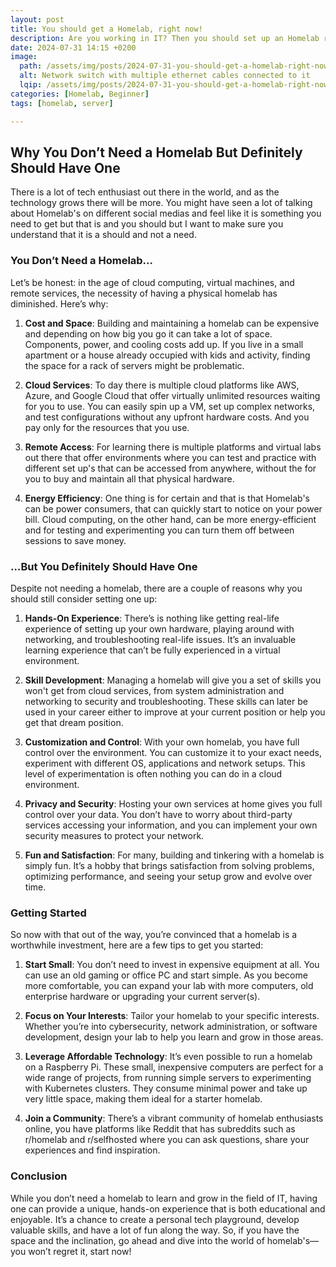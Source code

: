 ```yaml
---
layout: post
title: You should get a Homelab, right now!
description: Are you working in IT? Then you should set up an Homelab right now! Here is why.
date: 2024-07-31 14:15 +0200
image:
  path: /assets/img/posts/2024-07-31-you-should-get-a-homelab-right-now/img001.webp
  alt: Network switch with multiple ethernet cables connected to it
  lqip: /assets/img/posts/2024-07-31-you-should-get-a-homelab-right-now/img001_lqip.webp
categories: [Homelab, Beginner]
tags: [homelab, server]

---
```


## Why You Don’t Need a Homelab But Definitely Should Have One

There is a lot of tech enthusiast out there in the world, and as the technology grows there will be more. You might have 
seen a lot of talking about Homelab's on different social medias and feel like it is something you need to get but that is
and you should but I want to make sure you understand that it is a should and not a need.

### You Don’t Need a Homelab…

Let’s be honest: in the age of cloud computing, virtual machines, and remote services, the necessity of having a physical homelab has diminished. Here’s why:

1. **Cost and Space**: Building and maintaining a homelab can be expensive and depending on how big you go it can take a lot of space. Components, power, and cooling costs add up. If you live in a small apartment or a house already occupied with kids and activity, finding the space for a rack of servers might be problematic.

2. **Cloud Services**: To day there is multiple cloud platforms like AWS, Azure, and Google Cloud that offer virtually unlimited resources waiting for you to use. You can easily spin up a VM, set up complex networks, and test configurations without any upfront hardware costs. And you pay only for the resources that you use.

3. **Remote Access**: For learning there is multiple platforms and virtual labs out there that offer environments where you can test and practice with different set up's that can be accessed from anywhere, without the for you to buy and maintain all that physical hardware.

4. **Energy Efficiency**: One thing is for certain and that is that Homelab's can be power consumers, that can quickly start to notice on your power bill. Cloud computing, on the other hand, can be more energy-efficient and for testing and experimenting you can turn them off between sessions to save money.

### …But You Definitely Should Have One

Despite not needing a homelab, there are a couple of reasons why you should still consider setting one up:

1. **Hands-On Experience**: There’s is nothing like getting real-life experience of setting up your own hardware, playing around with networking, and troubleshooting real-life issues. It’s an invaluable learning experience that can’t be fully experienced in a virtual environment.

2. **Skill Development**: Managing a homelab will give you a set of skills you won't get from cloud services, from system administration and networking to security and troubleshooting. These skills can later be used in your career either to improve at your current position or help you get that dream position.

3. **Customization and Control**: With your own homelab, you have full control over the environment. You can customize it to your exact needs, experiment with different OS, applications and network setups. This level of experimentation is often nothing you can do in a cloud environment.

4. **Privacy and Security**: Hosting your own services at home gives you full control over your data. You don’t have to worry about third-party services accessing your information, and you can implement your own security measures to protect your network.

5. **Fun and Satisfaction**: For many, building and tinkering with a homelab is simply fun. It’s a hobby that brings satisfaction from solving problems, optimizing performance, and seeing your setup grow and evolve over time.

### Getting Started

So now with that out of the way, you’re convinced that a homelab is a worthwhile investment, here are a few tips to get you started:

1. **Start Small**: You don’t need to invest in expensive equipment at all. You can use an old gaming or office PC and start simple. As you become more comfortable, you can expand your lab with more computers, old enterprise hardware or upgrading your current server(s).

2. **Focus on Your Interests**: Tailor your homelab to your specific interests. Whether you’re into cybersecurity, network administration, or software development, design your lab to help you learn and grow in those areas.

3. **Leverage Affordable Technology**: It’s even possible to run a homelab on a Raspberry Pi. These small, inexpensive computers are perfect for a wide range of projects, from running simple servers to experimenting with Kubernetes clusters. They consume minimal power and take up very little space, making them ideal for a starter homelab.

4. **Join a Community**: There’s a vibrant community of homelab enthusiasts online, you have platforms like Reddit that has subreddits such as r/homelab and r/selfhosted where you can ask questions, share your experiences and find inspiration.

### Conclusion

While you don’t need a homelab to learn and grow in the field of IT, having one can provide a unique, hands-on experience that is both educational and enjoyable. It’s a chance to create a personal tech playground, develop valuable skills, and have a lot of fun along the way. So, if you have the space and the inclination, go ahead and dive into the world of homelab's—you won’t regret it, start now!
